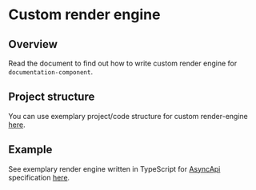 # Custom render engine

## Overview

Read the document to find out how to write custom render engine for `documentation-component`.

## Project structure

You can use exemplary project/code structure for custom render-engine [here](../templates/project-structure-templates/render-engine).

## Example

See exemplary render engine written in TypeScript for [AsyncApi](https://www.asyncapi.com/) specification [here](../../packages/async-api-render-engine/src).
